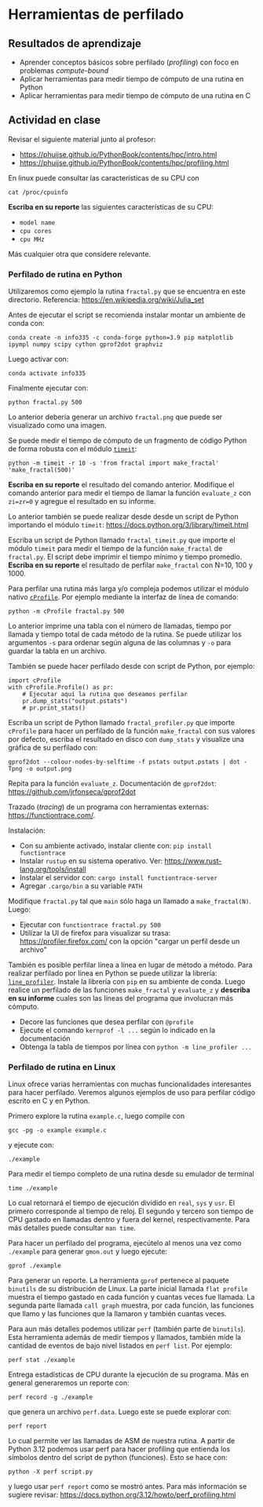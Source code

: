 # Herramientas de perfilado

## Resultados de aprendizaje

- Aprender conceptos básicos sobre perfilado (*profiling*) con foco en problemas *compute-bound*
- Aplicar herramientas para medir tiempo de cómputo de una rutina en Python
- Aplicar herramientas para medir tiempo de cómputo de una rutina en C


## Actividad en clase

Revisar el siguiente material junto al profesor:

- https://phuijse.github.io/PythonBook/contents/hpc/intro.html
- https://phuijse.github.io/PythonBook/contents/hpc/profiling.html

En linux puede consultar las características de su CPU con

    cat /proc/cpuinfo

**Escriba en su reporte** las siguientes características de su CPU:

- `model name`
- `cpu cores`
- `cpu MHz`

Más cualquier otra que considere relevante.


### Perfilado de rutina en Python

Utilizaremos como ejemplo la rutina `fractal.py` que se encuentra en este directorio. Referencia: https://en.wikipedia.org/wiki/Julia_set

Antes de ejecutar el script se recomienda instalar montar un ambiente de conda con:

    conda create -n info335 -c conda-forge python=3.9 pip matplotlib ipympl numpy scipy cython gprof2dot graphviz

Luego activar con:

    conda activate info335

Finalmente ejecutar con:

    python fractal.py 500

Lo anterior debería generar un archivo `fractal.png` que puede ser visualizado como una imagen.

Se puede medir el tiempo de cómputo de un fragmento de código Python de forma robusta con el módulo [`timeit`](https://docs.python.org/3/library/timeit.html):

    python -m timeit -r 10 -s 'from fractal import make_fractal' 'make_fractal(500)'

**Escriba en su reporte** el resultado del comando anterior. Modifique el comando anterior para medir el tiempo de llamar la función `evaluate_z` con `zi=zr=0` y agregue el resultado en su informe.

Lo anterior también se puede realizar desde desde un script de Python importando el módulo `timeit`: https://docs.python.org/3/library/timeit.html 

Escriba un script de Python llamado `fractal_timeit.py` que importe el módulo `timeit` para medir el tiempo de la función `make_fractal` de `fractal.py`. El script debe imprimir el tiempo mínimo y tiempo promedio. **Escriba en su reporte** el resultado de perfilar `make_fractal` con N=10, 100 y 1000.

Para perfilar una rutina más larga y/o compleja podemos utilizar el módulo nativo [`cProfile`](https://docs.python.org/3/library/profile.html). Por ejemplo mediante la interfaz de línea de comando:

    python -m cProfile fractal.py 500 

Lo anterior imprime una tabla con el número de llamadas, tiempo por llamada y tiempo total de cada método de la rutina. Se puede utilizar los argumentos `-s` para ordenar según alguna de las columnas y `-o` para guardar la tabla en un archivo.

También se puede hacer perfilado desde con script de Python, por ejemplo:

    import cProfile
    with cProfile.Profile() as pr:
        # Ejecutar aquí la rutina que deseamos perfilar
        pr.dump_stats("output.pstats") 
        # pr.print_stats()

Escriba un script de Python llamado `fractal_profiler.py` que importe `cProfile` para hacer un perfilado de la función `make_fractal` con sus valores por defecto, escriba el resultado en disco con `dump_stats`  y visualize una gráfica de su perfilado con:

    gprof2dot --colour-nodes-by-selftime -f pstats output.pstats | dot -Tpng -o output.png

Repita para la función `evaluate_z`. Documentación de `gprof2dot`: https://github.com/jrfonseca/gprof2dot

Trazado (*tracing*) de un programa con herramientas externas: https://functiontrace.com/. 

Instalación:

- Con su ambiente activado, instalar cliente con: `pip install functiontrace`
- Instalar `rustup` en su sistema operativo. Ver: https://www.rust-lang.org/tools/install
- Instalar el servidor con: `cargo install functiontrace-server`
- Agregar `.cargo/bin` a su variable `PATH`

Modifique `fractal.py` tal que  `main` sólo haga un llamado a `make_fractal(N)`. Luego:

- Ejecutar con `functiontrace fractal.py 500`
- Utilizar la UI de firefox para visualizar su trasa: https://profiler.firefox.com/ con la opción "cargar un perfil desde un archivo"

También es posible perfilar línea a línea en lugar de método a método. Para realizar perfilado por línea en Python se puede utilizar la librería: [`line_profiler`](https://github.com/pyutils/line_profiler). Instale la librería con `pip` en su ambiente de conda. Luego realice un perfilado de las funciones `make_fractal` y `evaluate_z`  y **describa en su informe** cuales son las líneas del programa que involucran más cómputo.

- Decore las funciones que desea perfilar con `@profile`
- Ejecute el comando `kernprof -l ...` según lo indicado en la documentación
- Obtenga la tabla de tiempos por línea con `python -m line_profiler ...`


### Perfilado de rutina en Linux

Linux ofrece varias herramientas con muchas funcionalidades interesantes para hacer perfilado. Veremos algunos ejemplos de uso para perfilar código escrito en C y en Python. 

Primero explore la rutina `example.c`, luego compile con 

    gcc -pg -o example example.c 

y ejecute con:

    ./example

Para medir el tiempo completo de una rutina desde su emulador de terminal

    time ./example

Lo cual retornará el tiempo de ejecución dividido en `real`, `sys` y `usr`. El primero corresponde al tiempo de reloj. El segundo y tercero son tiempo de CPU gastado en llamadas dentro y fuera del kernel, respectivamente. Para más detalles puede consultar `man time`.

Para hacer un perfilado del programa, ejecútelo al menos una vez como `./example` para generar `gmon.out` y luego ejecute:

    gprof ./example

Para generar un reporte. La herramienta `gprof` pertenece al paquete `binutils` de su distribución de Linux. La parte inicial llamada `flat profile` muestra el tiempo gastado en cada función y cuantas veces fue llamada. La segunda parte llamada `call graph` muestra, por cada función, las funciones que llamo y las funciones que la llamaron y también cuantas veces.  

Para aun más detalles podemos utilizar `perf` (también parte de `binutils`). Esta herramienta además de medir tiempos y llamados, también mide la cantidad de eventos de bajo nivel listados en `perf list`. Por ejemplo:

    perf stat ./example 

Entrega estadísticas de CPU durante la ejecución de su programa. Más en general generaremos un reporte con:

    perf record -g ./example

que genera un archivo `perf.data`. Luego este se puede explorar con:

    perf report 

Lo cual permite ver las llamadas de ASM de nuestra rutina. A partir de Python 3.12 podemos usar perf para hacer profiling que entienda los símbolos dentro del script de python (funciones). Esto se hace con:

    python -X perf script.py 

y luego usar `perf report` como se mostró antes. Para más información se sugiere revisar: https://docs.python.org/3.12/howto/perf_profiling.html



